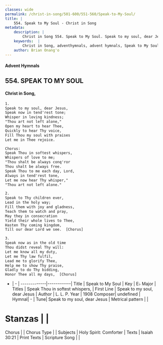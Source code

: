 ```yaml
---
classes: wide
permalink: /christ-in-song/501-600/551-560/Speak-to-My-Soul/
title: |
    554. Speak to My Soul - Christ in Song
metadata:
    description: |
        Christ in Song 554. Speak to My Soul. Speak to my soul, dear Jesus, Speak now in tend'rest tone; Whisper in loving kindness; "Thou art not left alone," Open my heart to hear Thee, Quickly to hear Thy voice, Fill Thou my soul with praises Let me in Thee rejoice. Chorus: Speak Thou in softest whispers, Whispers of love to me; "Thou shalt be always conq'ror  Thou shalt be always free. Speak Thou to me each day, Lord, Always in tend'rest tone, Let me now hear Thy whisper," "Thou art not left alone."
    keywords:  |
        Christ in Song, adventhymnals, advent hymnals, Speak to My Soul, Speak to my soul, dear Jesus. Speak Thou in softest whispers,
    author: Brian Onang'o
---
```


#### Advent Hymnals
## 554. SPEAK TO MY SOUL
####  Christ in Song,

```txt
1.
Speak to my soul, dear Jesus,
Speak now in tend'rest tone;
Whisper in loving kindness;
"Thou art not left alone,"
Open my heart to hear Thee,
Quickly to hear Thy voice,
Fill Thou my soul with praises
Let me in Thee rejoice.

Chorus:
Speak Thou in softest whispers,
Whispers of love to me;
"Thou shalt be always conq'ror 
Thou shalt be always free.
Speak Thou to me each day, Lord,
Always in tend'rest tone,
Let me now hear Thy whisper,"
"Thou art not left alone."

2.
Speak to Thy children ever,
Lead in the holy way;
Fill them with joy and gladness,
Teach them to watch and pray,
May they in consecration
Yield their whole lives to Thee,
Hasten Thy coming kingdom,
Till our dear Lord we see.  [Chorus]

3.
Speak now as in the old time
Thou didst reveal Thy will:
Let me know all my duty,
Let me Thy law fulfil,
Lead me to glorify Thee,
Help me to show Thy praise,
Gladly to do Thy bidding, 
Honor Thee all my days,  [Chorus]


```

- |   -  |
-------------|------------|
Title | Speak to My Soul |
Key | E♭ Major |
Titles | Speak Thou in softest whispers, |
First Line | Speak to my soul, dear Jesus |
Author | L. L. P.
Year | 1908
Composer| undefined |
Hymnal|  - |
Tune| Speak to my soul, dear Jesus |
Metrical pattern | |
# Stanzas |  |
Chorus |  |
Chorus Type |  |
Subjects | Holy Spirit: Comforter |
Texts | Isaiah 30:21 |
Print Texts | 
Scripture Song |  |
    
